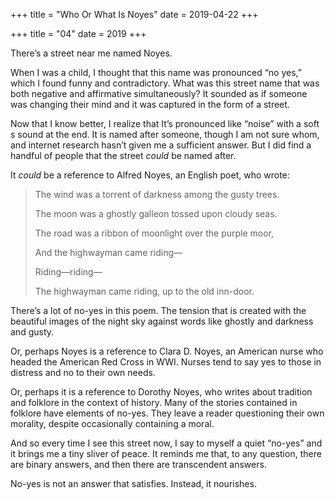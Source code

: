 +++
title = "Who Or What Is Noyes"
date = 2019-04-22
+++

+++
title = "04"
date = 2019
+++

There’s a street near me named Noyes. 

When I was a child, I thought that this name was pronounced “no yes,” which I found funny and contradictory. What was this street name that was both negative and affirmative simultaneously? It sounded as if someone was changing their mind and it was captured in the form of a street.

Now that I know better, I realize that It’s pronounced like “noise” with a soft s sound at the end. It is named after someone, though I am not sure whom, and internet research hasn’t given me a sufficient answer. But I did find a handful of people that the street _could_ be named after.

It _could_ be a reference to Alfred Noyes, an English poet, who wrote:

> The wind was a torrent of darkness among the gusty trees. 
> 
> The moon was a ghostly galleon tossed upon cloudy seas. 
> 
> The road was a ribbon of moonlight over the purple moor, 
> 
> And the highwayman came riding—
> 
> Riding—riding—
> 
> The highwayman came riding, up to the old inn-door. 

There’s a lot of no-yes in this poem. The tension that is created with the beautiful images of the night sky against words like ghostly and darkness and gusty.

Or, perhaps Noyes is a reference to Clara D. Noyes, an American nurse who headed the American Red Cross in WWI. Nurses tend to say yes to those in distress and no to their own needs. 

Or, perhaps it is a reference to Dorothy Noyes, who writes about tradition and folklore in the context of history. Many of the stories contained in folklore have elements of no-yes. They leave a reader questioning their own morality, despite occasionally containing a moral.

And so every time I see this street now, I say to myself a quiet “no-yes” and it brings me a tiny sliver of peace. It reminds me that, to any question, there are binary answers, and then there are transcendent answers.

No-yes is not an answer that satisfies. Instead, it nourishes.